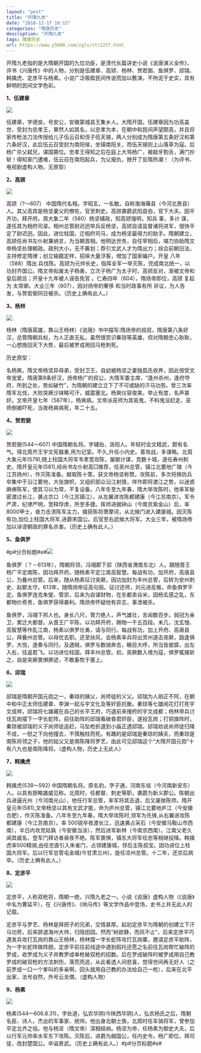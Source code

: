```yaml
---
layout: "post"
title: "开隋九老"
date: "2018-12-17 16:15"
categories: "隋唐历史"
description: "开隋九老"
tags: 隋唐历史
url: https://www.y5000.com/zgls/st/2257.html
---
```






开隋九老指的是大隋朝开国的九位功臣，是清代长篇讲史小说《说唐演义全传》，评书《兴唐传》中的人物，分别是伍建章、高颎、杨林、贺若弼、鱼俱罗、邱瑞、韩擒虎、定彦平与杨素。小说广泛吸取民间传说而加以敷演，不拘泥于史实，具有鲜明的民间文学色彩。

**1、伍建章**

[![](https://img.y5000.com/uploads/allimg/160328/4-16032P24F63G.jpg)](https://www.y5000.com)

伍建章，字德良，号安公，安徽蒙城县王集乡人。大隋开国，伍建章因为功高盖世，受封为忠孝王，果然人如其名，以忠孝为本，在朝中和民间声望颇高，并且将家传枪法刀法传授给儿子伍云召和侄子伍天锡，两人分别成为隋唐第五条好汉和第六条好汉，此后伍云召受封为南阳侯，坐镇南阳关，而伍天锡则上山落草为寇。后杨广杀父弑兄，谋国篡位。忠孝王得知之后在庭上大骂杨广，被敲牙割舌，满门抄斩！得知家门遭难，伍云召在南阳起兵，为父报仇，掀开了反隋热潮！（为评书、电视剧虚构人物，无原型）

**2、高颎**

[![](https://img.y5000.com/uploads/allimg/160328/4-16032P24K5115.jpg)](https://www.y5000.com/)

高颎（?～607）
中国隋代名相。字昭玄，一名敏。自称渤海蓨县（今河北景县）人。其父高宾是杨坚妻父的僚佐，官至刺史。高颎袭爵武阳县伯，官下大夫。因平齐功，拜开府。周大象二年（580）杨坚辅政，知高颎强明，知兵
事，多计
谋，遂任其为相府司录。相州总管尉迟迥举兵反杨坚，高颎自请监督诸将进军，很快平定了尉迟迥。因此，进位柱国，迁相府司马，成为杨坚最得力的助手。隋朝建立，高颎任尚书左仆射兼纳言，为当朝首相。他明达世务，自任宰相后，竭力协助隋文帝杨坚处理朝政。政刑大小，无不筹划；荐引文武人才为隋出力；综合前朝旧法，主持修定隋律；创立输籍定样，招徕大量浮客，增加了国家编户。开皇
八年（588）隋出
兵伐陈。高颎为元帅长史，指挥全军一举灭陈，完成南北统一，以功封齐国公。隋文帝拟废太子杨勇，立次子杨广为太子时，高颎反对，渐被文帝和皇后疏忌；开皇十九年被人诬告免官
。仁寿四年（604），隋炀帝即位，高颎 复起为 太常卿。大业三年（607），因对炀帝的奢侈 和当时政事有所
非议，为人告发，与贺若弼同日被杀。（历史上确有此人。）

**3、杨林**

[![](https://img.y5000.com/uploads/allimg/160328/4-16032P24T55F.jpg)](https://www.y5000.com)

杨林（隋唐英雄，靠山王杨林）《说唐》书中描写:隋炀帝的叔叔，隋唐第八条好汉，总管隋朝兵权，为人正直无私，虽然很赏识秦琼等英雄，但对隋朝忠心耿耿，一心想挽回天下大势，最后被罗成用回马枪刺死。

历史原型：

名杨爽，隋文帝杨坚异母弟，受封卫王。自幼被杨坚之妻独孤氏收养，因此倍受文帝宠爱。隋唐第8条好汉，炀帝杨广的叔公，大隋军委主席，“逢州杀州，逢府夺府，所到之处，势如破竹”，为隋朝的建立立下了不可或缺的汗马功劳。曾三次率隋军北伐，大败突厥沙钵略可汗，威震塞北。杨爽仪容俊美，举止有度，名声甚好。文帝开皇七年（587年），杨爽病，文帝派巫师为其驱鬼，不料鬼没赶走，巫师倒被吓死，当夜杨爽病死，年二十五。

**4、贺若弼**

[![](https://img.y5000.com/uploads/allimg/160328/4-16032P24949295.jpg)](https://www.y5000.com)

贺若弼(544～607)
中国隋朝名将。字辅伯，洛阳人。年轻时会文精武，颇有名气。得北周齐王宇文宪器重,用为记室。不久,升任小内史。善攻战，多谋略。北周大象元年(579),随上柱国大将军韦孝宽攻陈，屡献计谋，克数十城，遂任寿州刺史。隋开皇元年(581),经尚书左仆射高□推荐，任吴州总管，镇江北要地广陵（今江苏扬州），作灭陈准备。献取陈十策，获文帝杨坚称赞。攻陈前，多次将换防兵卒集中于沿江要地，大张旗帜，又组织部众沿江射猎，佯作即将渡江之势，以迷惑麻痹陈军，使其习以为常，不复设备。八年冬至九年春，隋大举攻陈时，他率军秘密渡过长江，袭占京口（今江苏镇江），从左翼进攻陈都建康（今江苏南京）。军令严肃，纪律严明，宽释俘虏，所至多捷。挥师进据钟山（今南京紫金山）后，率8000甲士，奋力击溃陈军主力，擒获陈将萧摩诃，从北掖门进入建康城。因灭陈有功,加位上柱国大将军,进爵宋国公。后官至右武候大将军。大业三年，被隋炀帝加以诽谤朝政的罪名杀害。（历史上确有此人。）

**5、鱼俱罗**

#p#分页标题#e#[![](https://img.y5000.com/uploads/allimg/160328/4-16032P2503H08.jpg)](https://www.y5000.com)

鱼俱罗（？－613年），隋朝将领，冯翊郡下邽（陕西省渭南东北）人。跟随晋王杨广平定南陈，因功拜开府。随杨素平定江南高智慧。每战有功，加开府，高唐县公，为叠州总管。后来，随从杨素征讨突厥，因功加封为丰州总管，后转为安州刺史、赵郡太守。613年，随隋炀帝征高句丽。征讨还师，刘元进反叛，命鱼俱罗平定。鱼俱罗连克朱燮、管崇，后来为自谋财物，在东都卖谷米，因杨玄感之乱，东都物价奇贵，鱼俱罗获得暴利。隋炀帝怀疑他有异志，事泄被杀。

鱼俱罗，冯翊下邦人也。身长八尺，膂力绝人，声气雄壮，言闻数百步。弱冠为亲卫，累迁大都督。从晋王广平陈，以功拜开府，赐物一千五百段。未几，沈玄懀、高智慧等作乱江南，杨素以俱罗壮勇，请与同行。每战有功，加上开府、高唐县公，拜叠州总管。以母忧去职。还至扶风，会杨素率兵将出灵州道击突厥，路逢俱罗，大悦，遂奏与同行。及遇贼，俱罗与数骑奔击，瞋目大呼，所当皆披靡，出左入右，往返若飞。以功进位柱国，拜丰州总管。初，突厥数入境为寇，俱罗辄擒斩之，自是突厥畏惧屏迹，不敢畜牧于塞上。

**6、邱瑞**

[![](https://img.y5000.com/uploads/allimg/160328/4-16032P25115V5.jpg)](https://www.y5000.com)

邱瑞是隋朝开国元勋之一，秦琼的姨父，尚师徒的义父。邱瑞为人刚正不阿，在朝中和中正太师伍建章、李渊一起与宇文化及等奸臣抗衡。秦琼等七雄闹花灯打死宇文成祥，邱瑞将七雄藏在自己的长平王府，巧退前来搜府的宇文成都；杨林带兵讨伐瓦岗摆下一字长蛇阵，前往助阵的邱瑞看破昏君奸臣，遂投瓦岗；打铜旗阵时，秦琼被邱瑞的义子尚师徒追赶，马坠枪折退到小庙正遇邱瑞，邱瑞劝说尚师徒归降不成，一怒之下向他撞去，不慎触柱而死。有趣的是邱瑞是秦琼的姨夫，而秦琼是南陈将领之子，他的姑父又是南陈降将罗艺，由此可见邱瑞这个“大隋开国元勋”十有八九也是南陈降将。（虚构人物，历史上无此人）

**7、韩擒虎**

[![](https://img.y5000.com/uploads/allimg/160328/4-16032P2514Y55.jpg)](https://www.y5000.com)

韩擒虎(538～592)
中国隋朝名将。原名豹，字子通，河南东垣（今河南新安东）人。以具有胆略雄威见称。北周时，任都督、刺史等职，袭爵为新义郡公。陈朝出兵进逼光州（今河南光山），他任行军总管，率军将其击退，后又屡挫陈师。隋开皇元年(581),文帝杨坚以其有文武才能，命为庐州总管，镇江北要地庐江（今安徽合肥），作灭陈准备。八年冬至九年春，隋大举攻陈时,领军为先锋,从右翼进攻陈都建康（今江苏南京）。率
500锐卒夜渡长江，迅速袭占采石（今安徽马鞍山市西南），半日内攻克姑孰（今安徽当涂），然后进军新林（今南京西南）。江南父老久闻其威名，登军门拜访者昼夜不绝。陈军畏惧，镇东大将军任忠等相继投降。韩擒虎率500精骑,由任忠直引入朱雀门，占领建康城，俘后主陈叔宝。因功进位上柱国大将军。后以行军总管屯金城(今甘肃兰州)，旋任凉州总管。十二年，还京后病卒。（历史上确有此人。）

**8、定彦平**

[![](https://img.y5000.com/uploads/allimg/160328/4-16032P252464F.jpg)](https://www.y5000.com)

定彦平，人称双枪将，隋朝一绝，兴隋九老之一。小说《说唐》虚构人物（《说唐》中名为曹延平），在《兴唐传》、《响马传》等文学作品中登场，史书上并无此人的记载。

定彦平与罗艺、杨林是拜把子的兄弟，交情甚厚。起初定彦平为隋朝的创建立下汗马功劳，后来辞退海州大帅，归隐田园。然而“树欲静，而风不止”，后来定彦平巧遇发兵攻打瓦岗的靠山王杨林，杨林摆一字长蛇阵攻打瓦岗寨，邀请定彦平助阵，为一字长蛇阵做阵胆。定彦平前往前线途中遇到假托还愿之名前往瓦岗帮忙破阵的罗成，收罗成为义子并教罗成单枪破双枪的招数。后在罗成破阵时被罗成用自己教罗成的破双枪的方法刺伤，落荒而逃，从此看透人间悲喜，觉得世间再无好人（之前罗成一口一个爹叫的多亲啊，回头就用自己教的办法给自己一枪），后来在北平出家，法号自然，外号云龙僧。（虚构人物）

**9、杨素**

[![](https://img.y5000.com/uploads/allimg/160328/4-16032P25331951.jpg)](https://www.y5000.com)

杨素(544—606.8.31)，字处道，弘农华阴(今陕西华阴)人，弘农杨氏之后，隋朝名臣、诗人，杰出的军事家、统帅。他出身北朝士族，北周时任车骑将军，曾参加平定北齐之役。他与杨坚（隋文帝）深相结纳。杨坚为帝，任杨素为御史大夫，后以行军元帅率水军东下攻陈。灭陈后，进爵为越国公，任内史令。杨广即位，拜司徒，改封楚国公。卒谥景武。（历史上确有此人。）#p#分页标题#e#
